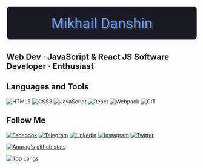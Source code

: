 ![Header](https://github.com/EffectDoplera/EffectDoplera/blob/main/assets/Header.png?raw=true)

## Web Dev · JavaScript & React JS Software Developer · Enthusiast

## Languages and Tools

![HTML5](https://img.shields.io/badge/HTML5-090909?style=flat-square&logo=HTML5&logoColor-D9054D)
![CSS3](https://img.shields.io/badge/CSS3-090909?style=flat-square&logo=CSS3&logoColor-D9054D)
![JavaScript](https://img.shields.io/badge/JavaScript-090909?style=flat-square&logo=JavaScript&logoColor-D9054D)
![React](https://img.shields.io/badge/React-090909?style=flat-square&logo=React&logoColor-D9054D)
![Webpack](https://img.shields.io/badge/Webpack-090909?style=flat-square&logo=Webpack&logoColor-D9054D)
![GIT](https://img.shields.io/badge/GIT-090909?style=flat-square&logo=GIT&logoColor-D9054D)

## Follow Me

[![Facebook](https://img.shields.io/badge/Facebook-090909?style=flat-square&logo=facebook&logoColor-D9054D)](https://www.facebook.com/effectdoplera/)
[![Telegram](https://img.shields.io/badge/Telegram-090909?style=flat-square&logo=telegram&logoColor-D9054D)](https://t.me/effect_doplera)
[![Linkedin](https://img.shields.io/badge/Linkedin-090909?style=flat-square&logo=linkedin&logoColor-D9054D)](https://www.linkedin.com/in/mikhail-danshin/)
[![Instagram](https://img.shields.io/badge/Instagram-090909?style=flat-square&logo=instagram&logoColor-D9054D)](https://www.instagram.com/effect_doplera/)
[![Twitter](https://img.shields.io/badge/Twitter-090909?style=flat-square&logo=twitter&logoColor-D9054D)](https://twitter.com/mikhail_danshin)

[![Anurag's github stats](https://github-readme-stats.vercel.app/api?username=EffectDoplera&count_private=true&show_icons=true&theme=tokyonight)](https://github.com/anuraghazra/github-readme-stats)

[![Top Langs](https://github-readme-stats.vercel.app/api/top-langs/?username=EffectDoplera&theme=tokyonight)](https://github.com/anuraghazra/github-readme-stats)
